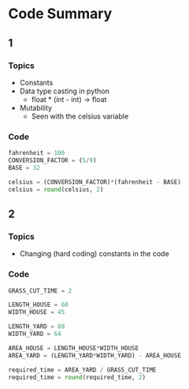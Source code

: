 # Code Summary

## 1

### Topics

- Constants
- Data type casting in python
	- float * (int - int) -> float
- Mutability
	- Seen with the celsius variable

### Code

``` python
fahrenheit = 100
CONVERSION_FACTOR = (5/9)
BASE = 32

celsius = (CONVERSION_FACTOR)*(fahrenheit - BASE)
celsius = round(celsius, 2)
```

## 2

### Topics

- Changing (hard coding) constants in the code

### Code

``` python
GRASS_CUT_TIME = 2

LENGTH_HOUSE = 60
WIDTH_HOUSE = 45

LENGTH_YARD = 80
WIDTH_YARD = 64

AREA_HOUSE = LENGTH_HOUSE*WIDTH_HOUSE
AREA_YARD = (LENGTH_YARD*WIDTH_YARD) - AREA_HOUSE

required_time = AREA_YARD / GRASS_CUT_TIME
required_time = round(required_time, 2)
```
